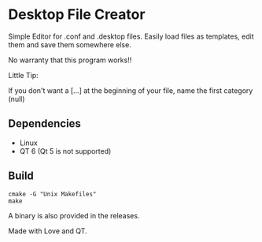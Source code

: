 # Desktop File Creator

Simple Editor for .conf and .desktop files.
Easily load files as templates, edit them and save them somewhere else.

No warranty that this program works!!

Little Tip:

If you don't want a [...] at the beginning of your file, name the first category \(null\)

## Dependencies
- Linux
- QT 6 (Qt 5 is not supported)

## Build

```
cmake -G "Unix Makefiles"
make
```

A binary is also provided in the releases.

Made with Love and QT.
